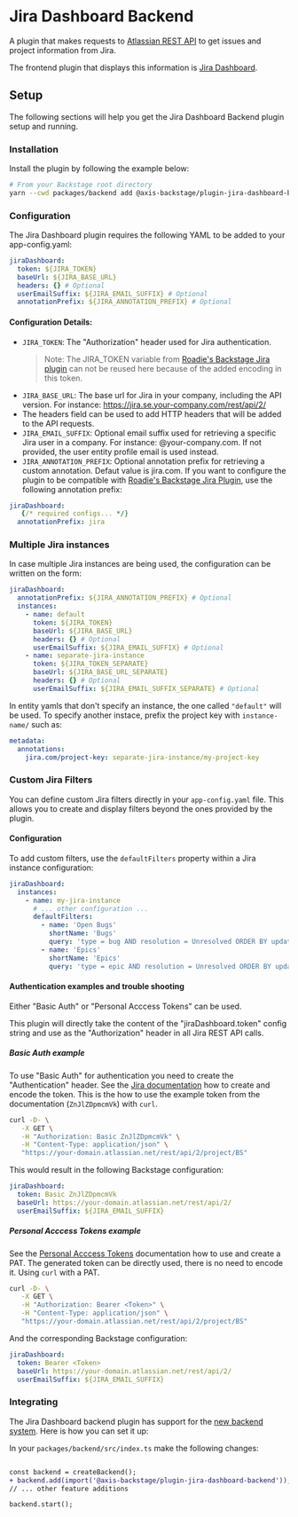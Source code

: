 # Jira Dashboard Backend

A plugin that makes requests to [Atlassian REST API](https://developer.atlassian.com/server/jira/platform/rest-apis/) to get issues and project information from Jira.

The frontend plugin that displays this information is [Jira Dashboard](https://github.com/AxisCommunications/backstage-plugins/blob/main/plugins/jira-dashboard).

## Setup

The following sections will help you get the Jira Dashboard Backend plugin setup and running.

### Installation

Install the plugin by following the example below:

```bash
# From your Backstage root directory
yarn --cwd packages/backend add @axis-backstage/plugin-jira-dashboard-backend
```

### Configuration

The Jira Dashboard plugin requires the following YAML to be added to your app-config.yaml:

```yaml
jiraDashboard:
  token: ${JIRA_TOKEN}
  baseUrl: ${JIRA_BASE_URL}
  headers: {} # Optional
  userEmailSuffix: ${JIRA_EMAIL_SUFFIX} # Optional
  annotationPrefix: ${JIRA_ANNOTATION_PREFIX} # Optional
```

#### Configuration Details:

- `JIRA_TOKEN`: The "Authorization" header used for Jira authentication.
  > Note: The JIRA_TOKEN variable from [Roadie's Backstage Jira plugin](https://roadie.io/backstage/plugins/jira) can not be reused here because of the added encoding in this token.
- `JIRA_BASE_URL`: The base url for Jira in your company, including the API version. For instance: https://jira.se.your-company.com/rest/api/2/
- The headers field can be used to add HTTP headers that will be added to the API requests.
- `JIRA_EMAIL_SUFFIX`: Optional email suffix used for retrieving a specific Jira user in a company. For instance: @your-company.com. If not provided, the user entity profile email is used instead.
- `JIRA_ANNOTATION_PREFIX`: Optional annotation prefix for retrieving a custom annotation. Defaut value is jira.com. If you want to configure the plugin to be compatible with [Roadie's Backstage Jira Plugin](https://roadie.io/backstage/plugins/jira/), use the following annotation prefix:

```yaml
jiraDashboard:
   {/* required configs... */}
  annotationPrefix: jira
```

### Multiple Jira instances

In case multiple Jira instances are being used, the configuration can be written on the form:

```yaml
jiraDashboard:
  annotationPrefix: ${JIRA_ANNOTATION_PREFIX} # Optional
  instances:
    - name: default
      token: ${JIRA_TOKEN}
      baseUrl: ${JIRA_BASE_URL}
      headers: {} # Optional
      userEmailSuffix: ${JIRA_EMAIL_SUFFIX} # Optional
    - name: separate-jira-instance
      token: ${JIRA_TOKEN_SEPARATE}
      baseUrl: ${JIRA_BASE_URL_SEPARATE}
      headers: {} # Optional
      userEmailSuffix: ${JIRA_EMAIL_SUFFIX_SEPARATE} # Optional
```

In entity yamls that don't specify an instance, the one called `"default"` will be used. To specify another instace, prefix the project key with `instance-name/` such as:

```yaml
metadata:
  annotations:
    jira.com/project-key: separate-jira-instance/my-project-key
```

### Custom Jira Filters

You can define custom Jira filters directly in your `app-config.yaml` file. This allows you to create and display filters beyond the ones provided by the plugin.

#### Configuration

To add custom filters, use the `defaultFilters` property within a Jira instance configuration:

```yaml
jiraDashboard:
  instances:
    - name: my-jira-instance
      # ... other configuration ...
      defaultFilters:
        - name: 'Open Bugs'
          shortName: 'Bugs'
          query: 'type = bug AND resolution = Unresolved ORDER BY updated DESC, priority DESC'
        - name: 'Epics'
          shortName: 'Epics'
          query: 'type = epic AND resolution = Unresolved ORDER BY updated DESC, priority DESC'
```

#### Authentication examples and trouble shooting

Either "Basic Auth" or "Personal Acccess Tokens" can be used.

This plugin will directly take the content of the "jiraDashboard.token" config string and
use as the "Authorization" header in all Jira REST API calls.

##### Basic Auth example

To use "Basic Auth" for authentication you need to create the "Authentication" header. See the [Jira documentation](https://developer.atlassian.com/cloud/jira/platform/basic-auth-for-rest-apis/#supply-basic-auth-headers) how to create and encode the token. This is the how to use the example token from the documentation (`ZnJlZDpmcmVk`) with `curl`.

```sh
curl -D- \
   -X GET \
   -H "Authorization: Basic ZnJlZDpmcmVk" \
   -H "Content-Type: application/json" \
   "https://your-domain.atlassian.net/rest/api/2/project/BS"
```

This would result in the following Backstage configuration:

```yaml
jiraDashboard:
  token: Basic ZnJlZDpmcmVk
  baseUrl: https://your-domain.atlassian.net/rest/api/2/
  userEmailSuffix: ${JIRA_EMAIL_SUFFIX}
```

##### Personal Acccess Tokens example

See the [Personal Acccess Tokens](https://confluence.atlassian.com/enterprise/using-personal-access-tokens-1026032365.html) documentation how to use and create
a PAT. The generated token can be directly used, there is no need to encode it. Using
`curl` with a PAT.

```sh
curl -D- \
   -X GET \
   -H "Authorization: Bearer <Token>" \
   -H "Content-Type: application/json" \
   "https://your-domain.atlassian.net/rest/api/2/project/BS"
```

And the corresponding Backstage configuration:

```yaml
jiraDashboard:
  token: Bearer <Token>
  baseUrl: https://your-domain.atlassian.net/rest/api/2/
  userEmailSuffix: ${JIRA_EMAIL_SUFFIX}
```

### Integrating

The Jira Dashboard backend plugin has support for the [new backend system](https://backstage.io/docs/backend-system/). Here is how you can set it up:

In your `packages/backend/src/index.ts` make the following changes:

```diff

const backend = createBackend();
+ backend.add(import('@axis-backstage/plugin-jira-dashboard-backend'));
// ... other feature additions

backend.start();
```
